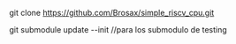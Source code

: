 git clone https://github.com/Brosax/simple_riscv_cpu.git

git submodule update --init  //para los submodulo de testing 

